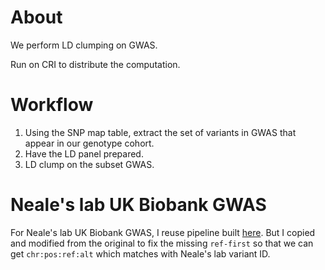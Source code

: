 # About

We perform LD clumping on GWAS.

Run on CRI to distribute the computation.

# Workflow

1. Using the SNP map table, extract the set of variants in GWAS that appear in our genotype cohort.
2. Have the LD panel prepared.
3. LD clump on the subset GWAS.

# Neale's lab UK Biobank GWAS

For Neale's lab UK Biobank GWAS, I reuse pipeline built [here](https://github.com/liangyy/ptrs-ukb/tree/master/pipeline/ld_clump). 
But I copied and modified from the original to fix the missing `ref-first` so that we can get `chr:pos:ref:alt` which matches with Neale's lab variant ID.

